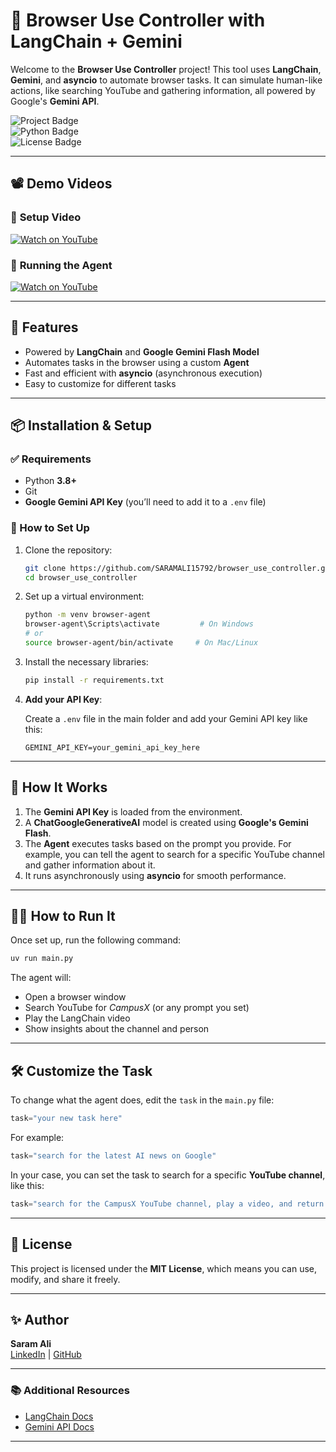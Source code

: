 # 🌟 Browser Use Controller with LangChain + Gemini

Welcome to the **Browser Use Controller** project! This tool uses **LangChain**, **Gemini**, and **asyncio** to automate browser tasks. It can simulate human-like actions, like searching YouTube and gathering information, all powered by Google's **Gemini API**.

![Project Badge](https://img.shields.io/badge/Project-Browser%20Use%20Controller-brightgreen)  
![Python Badge](https://img.shields.io/badge/Python-3.8%2B-blue)  
![License Badge](https://img.shields.io/badge/License-MIT-blue)  

---

## 📽️ Demo Videos

### 🎥 **Setup Video**  
[![Watch on YouTube](https://img.youtube.com/vi/P08Ho_osy8g/0.jpg)](https://youtu.be/P08Ho_osy8g)

### 🎥 **Running the Agent**  
[![Watch on YouTube](https://img.youtube.com/vi/N78LQqna5ZE/0.jpg)](https://youtu.be/N78LQqna5ZE)

---

## 🚀 Features

- Powered by **LangChain** and **Google Gemini Flash Model**
- Automates tasks in the browser using a custom **Agent**
- Fast and efficient with **asyncio** (asynchronous execution)
- Easy to customize for different tasks

---

## 📦 Installation & Setup

### ✅ Requirements

- Python **3.8+**
- Git
- **Google Gemini API Key** (you’ll need to add it to a `.env` file)

### 🔧 How to Set Up

1. Clone the repository:
    ```bash
    git clone https://github.com/SARAMALI15792/browser_use_controller.git
    cd browser_use_controller
    ```

2. Set up a virtual environment:
    ```bash
    python -m venv browser-agent
    browser-agent\Scripts\activate         # On Windows
    # or
    source browser-agent/bin/activate     # On Mac/Linux
    ```

3. Install the necessary libraries:
    ```bash
    pip install -r requirements.txt
    ```

4. **Add your API Key**:

    Create a `.env` file in the main folder and add your Gemini API key like this:

    ```env
    GEMINI_API_KEY=your_gemini_api_key_here
    ```

---

## 🧠 How It Works

1. The **Gemini API Key** is loaded from the environment.
2. A **ChatGoogleGenerativeAI** model is created using **Google's Gemini Flash**.
3. The **Agent** executes tasks based on the prompt you provide. For example, you can tell the agent to search for a specific YouTube channel and gather information about it.
4. It runs asynchronously using **asyncio** for smooth performance.

---

## 🏃‍♂️ How to Run It

Once set up, run the following command:

```bash
uv run main.py
```

The agent will:
- Open a browser window
- Search YouTube for *CampusX* (or any prompt you set)
- Play the LangChain video
- Show insights about the channel and person

---

## 🛠️ Customize the Task

To change what the agent does, edit the `task` in the `main.py` file:

```python
task="your new task here"
```

For example:
```python
task="search for the latest AI news on Google"
```

In your case, you can set the task to search for a specific **YouTube channel**, like this:
```python
task="search for the CampusX YouTube channel, play a video, and return the channel information"
```

---

## 📄 License

This project is licensed under the **MIT License**, which means you can use, modify, and share it freely.

---

## ✨ Author

**Saram Ali**  
[LinkedIn]([https://www.linkedin.com/in/saram-ali](https://www.linkedin.com/in/saram-ali-099b9b2a4/)) | [GitHub](https://github.com/SARAMALI15792)

---

### 📚 Additional Resources

- [LangChain Docs](https://langchain.com/docs)
- [Gemini API Docs](https://developers.google.com/ai/gemini)

---
